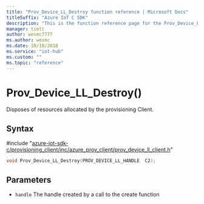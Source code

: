 ```yaml
---                             
title: "Prov_Device_LL_Destroy function reference | Microsoft Docs" 
titleSuffix: "Azure IoT C SDK"            
description: "This is the function reference page for the Prov_Device_LL_Destroy() function in the Azure IoT C SDK. This SDK is used with Azure IoT Hub and Azure IoT Hub Device Provisioning Service"            
manager: timlt                 
author: wesmc7777              
ms.author: wesmc               
ms.date: 10/18/2018                    
ms.service: "iot-hub"             
ms.custom: ""                
ms.topic: "reference"        
---                            
```


# Prov_Device_LL_Destroy()

Disposes of resources allocated by the provisioning Client.

## Syntax

\#include "[azure-iot-sdk-c/provisioning_client/inc/azure_prov_client/prov_device_ll_client.h](../prov-device-ll-client-h.md)"  
```C
void Prov_Device_LL_Destroy(PROV_DEVICE_LL_HANDLE  C2);
```

## Parameters
* `handle` The handle created by a call to the create function

